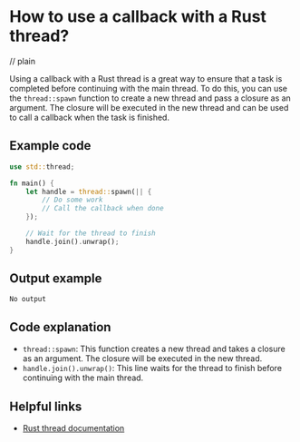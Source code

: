 # How to use a callback with a Rust thread?
// plain

Using a callback with a Rust thread is a great way to ensure that a task is completed before continuing with the main thread. To do this, you can use the `thread::spawn` function to create a new thread and pass a closure as an argument. The closure will be executed in the new thread and can be used to call a callback when the task is finished.

## Example code

```rust
use std::thread;

fn main() {
    let handle = thread::spawn(|| {
        // Do some work
        // Call the callback when done
    });

    // Wait for the thread to finish
    handle.join().unwrap();
}
```

## Output example

```
No output
```

## Code explanation

- `thread::spawn`: This function creates a new thread and takes a closure as an argument. The closure will be executed in the new thread.
- `handle.join().unwrap()`: This line waits for the thread to finish before continuing with the main thread.

## Helpful links
- [Rust thread documentation](https://doc.rust-lang.org/std/thread/index.html)